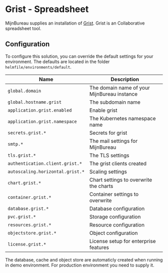 # Grist - Spreadsheet

MijnBureau supplies an installation of [Grist](https://www.getgrist.com/). Grist is an Collaborative spreadsheet tool.

## Configuration

To configure this solution, you can override the default settings for your environment. The defaults are
located in the folder `helmfile/environments/default`.

| Name                             | Description                                 |
| -------------------------------- | ------------------------------------------- |
| `global.domain`                  | The domain name of your MijnBureau instance |
| `global.hostname.grist`          | The subdomain name                          |
| `application.grist.enabled`      | Enable grist                                |
| `application.grist.namespace`    | The Kubernetes namespace name               |
| `secrets.grist.*`                | Secrets for grist                           |
| `smtp.*`                         | The mail settings for MijnBureau            |
| `tls.grist.*`                    | The TLS settings                            |
| `authentication.client.grist.*`  | The grist clients created                   |
| `autoscaling.horizontal.grist.*` | Scaling settings                            |
| `chart.grist.*`                  | Chart settings to overwrite the charts      |
| `container.grist.*`              | Container settings to overwrite             |
| `database.grist.*`               | Database configuration                      |
| `pvc.grist.*`                    | Storage configuration                       |
| `resources.grist.*`              | Resource configuration                      |
| `objectstore.grist.*`            | Object configuration                        |
| `license.grist.*`                | License setup for enterprise features       |

The database, cache and object store are automaticly created when running in demo environment. For production environment you need to supply it.
